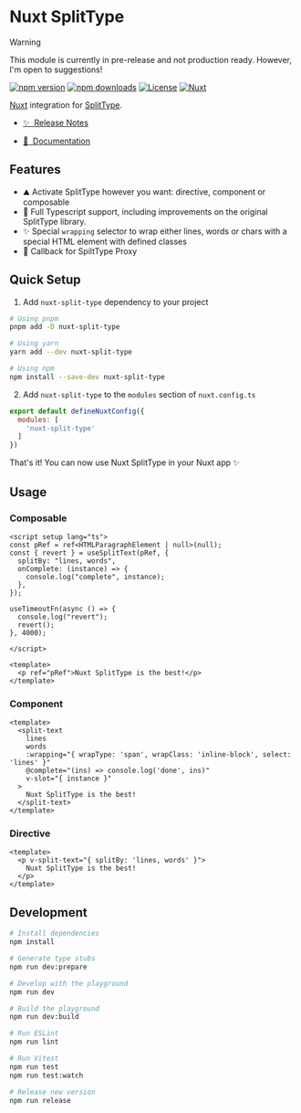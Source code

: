 <!--
Get your module up and running quickly.

Find and replace all on all files (CMD+SHIFT+F):
- Name: Nuxt SplitType
- Package name: nuxt-split-type
- Description: Nuxt integration for SplitType.
-->

# Nuxt SplitType

> [!WARNING]
> This module is currently in pre-release and not production ready. However, I'm open to suggestions!

[![npm version][npm-version-src]][npm-version-href]
[![npm downloads][npm-downloads-src]][npm-downloads-href]
[![License][license-src]][license-href]
[![Nuxt][nuxt-src]][nuxt-href]

[Nuxt][nuxt-href] integration for [SplitType](https://github.com/lukepeavey/SplitType).

- [✨ &nbsp;Release Notes](/CHANGELOG.md)
<!-- - [🏀 Online playground](https://stackblitz.com/github/your-org/nuxt-split-type?file=playground%2Fapp.vue) -->
- [📖 &nbsp;Documentation](#usage)

## Features

<!-- Highlight some of the features your module provide here -->
- ⛰  Activate SplitType however you want: directive, component or composable
- 💪 Full Typescript support, including improvements on the original SplitType library.
- ✨ Special `wrapping` selector to wrap either lines, words or chars with a special HTML element with defined classes
- 🚠 Callback for SpiltType Proxy

## Quick Setup

1. Add `nuxt-split-type` dependency to your project

```bash
# Using pnpm
pnpm add -D nuxt-split-type

# Using yarn
yarn add --dev nuxt-split-type

# Using npm
npm install --save-dev nuxt-split-type
```

2. Add `nuxt-split-type` to the `modules` section of `nuxt.config.ts`

```js
export default defineNuxtConfig({
  modules: [
    'nuxt-split-type'
  ]
})
```

That's it! You can now use Nuxt SplitType in your Nuxt app ✨

## Usage

### Composable
```vue
<script setup lang="ts">
const pRef = ref<HTMLParagraphElement | null>(null);
const { revert } = useSplitText(pRef, {
  splitBy: "lines, words",
  onComplete: (instance) => {
    console.log("complete", instance);
  },
});

useTimeoutFn(async () => {
  console.log("revert");
  revert();
}, 4000);

</script>

<template>
  <p ref="pRef">Nuxt SplitType is the best!</p>
</template>
```

### Component
```vue
<template>
  <split-text
    lines
    words
    :wrapping="{ wrapType: 'span', wrapClass: 'inline-block', select: 'lines' }"
    @complete="(ins) => console.log('done', ins)"
    v-slot="{ instance }"
  >
    Nuxt SplitType is the best!
  </split-text>
</template>
```

### Directive
```vue
<template>
  <p v-split-text="{ splitBy: 'lines, words' }">
    Nuxt SplitType is the best!
  </p>
</template>

```

## Development

```bash
# Install dependencies
npm install

# Generate type stubs
npm run dev:prepare

# Develop with the playground
npm run dev

# Build the playground
npm run dev:build

# Run ESLint
npm run lint

# Run Vitest
npm run test
npm run test:watch

# Release new version
npm run release
```

<!-- Badges -->
[npm-version-src]: https://img.shields.io/npm/v/nuxt-split-type/latest.svg?style=flat&colorA=18181B&colorB=28CF8D
[npm-version-href]: https://npmjs.com/package/nuxt-split-type

[npm-downloads-src]: https://img.shields.io/npm/dm/nuxt-split-type.svg?style=flat&colorA=18181B&colorB=28CF8D
[npm-downloads-href]: https://npmjs.com/package/nuxt-split-type

[license-src]: https://img.shields.io/npm/l/nuxt-split-type.svg?style=flat&colorA=18181B&colorB=28CF8D
[license-href]: https://npmjs.com/package/nuxt-split-type

[nuxt-src]: https://img.shields.io/badge/Nuxt-18181B?logo=nuxt.js
[nuxt-href]: https://nuxt.com
